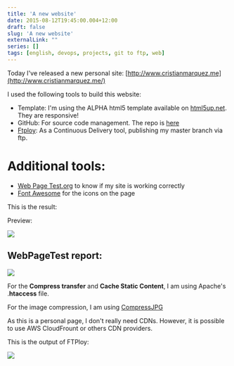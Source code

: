 ```yaml
---
title: 'A new website'
date: 2015-08-12T19:45:00.004+12:00
draft: false
slug: 'A new website'
externalLink: ""
series: []
tags: [english, devops, projects, git to ftp, web]
---
```

Today I've released a new personal site: [http://www.cristianmarquez.me](http://www.cristianmarquez.me/)  

I used the following tools to build this website:  
  
- Template: I'm using the ALPHA html5 template available on [html5up.net](http://html5up.net/). They are responsive!
- GitHub: For source code management. The repo is [here](https://github.com/cristian04/cristianmarquez.me) 
- [Ftploy](https://www.ftploy.com/): As a Continuous Delivery tool, publishing my master branch via ftp.

# Additional tools:

- [Web Page Test.org](http://webpagetest.org/) to know if my site is working correctly
- [Font Awesome](http://fortawesome.github.io/Font-Awesome/) for the icons on the page

This is the result:

Preview:

![](http://4.bp.blogspot.com/-22lqrpLd-kc/Vcr5Uj2llGI/AAAAAAAAgqU/p8ef7WNnw9Y/s1600/xino.jpeg)

## WebPageTest report:

![](http://3.bp.blogspot.com/-s4sZSBl7yls/Vcr4__m6LCI/AAAAAAAAgqM/FqMsa-0D64Y/s400/Screen%2BShot%2B2015-08-12%2Bat%2B7.39.28%2Bpm.png)

For the **Compress transfer** and **Cache Static Content**, I am using Apache's .**htaccess** file.

For the image compression, I am using [CompressJPG](http://compressjpeg.com/) 

As this is a personal page, I don't really need CDNs. However, it is possible to use AWS CloudFrount or others CDN providers.
  
This is the output of FTPloy:  

[![](http://2.bp.blogspot.com/-8abdYw8MfqM/VcsW9cWGhnI/AAAAAAAAgqo/2FaLj_fLSsM/s400/Screen%2BShot%2B2015-08-12%2Bat%2B9.49.56%2Bpm.png)](http://2.bp.blogspot.com/-8abdYw8MfqM/VcsW9cWGhnI/AAAAAAAAgqo/2FaLj_fLSsM/s1600/Screen%2BShot%2B2015-08-12%2Bat%2B9.49.56%2Bpm.png)